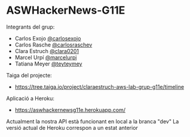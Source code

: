 # ASWHackerNews-G11E

Integrants del grup:

- Carlos Exojo [@carlosexojo](https://github.com/carlosexojo)
- Carlos Rasche [@carlosraschev](https://github.com/carlosraschev)
- Clara Estruch [@clara0201](https://github.com/clara0201)
- Marcel Urpí [@marcelurpi](https://github.com/marcelurpi)
- Tatiana Meyer [@teyteymey](https://github.com/teyteymey)
 
 
Taiga del projecte:
- https://tree.taiga.io/project/claraestruch-aws-lab-grup-g11e/timeline


Aplicació a Heroku:
- https://aswhackernewsg11e.herokuapp.com/

Actualment la nostra API està funcionant en local a la branca "dev"
La versió actual de Heroku correspon a un estat anterior
